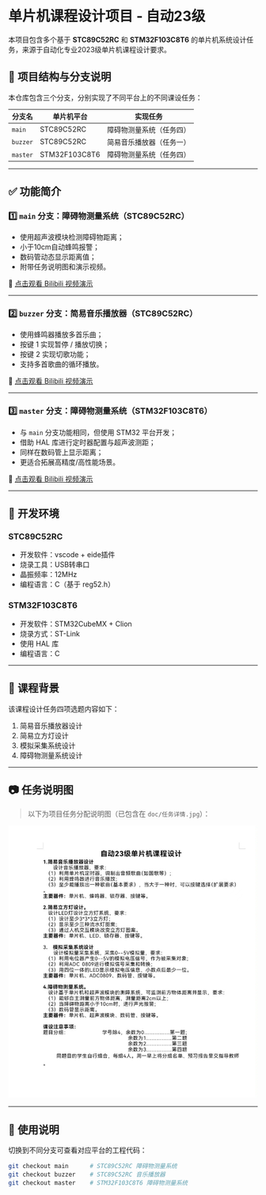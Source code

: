 # 单片机课程设计项目 - 自动23级

本项目包含多个基于 **STC89C52RC** 和 **STM32F103C8T6** 的单片机系统设计任务，来源于自动化专业2023级单片机课程设计要求。

## 📂 项目结构与分支说明

本仓库包含三个分支，分别实现了不同平台上的不同课设任务：

| 分支名      | 单片机平台       | 实现任务                      |
|-------------|------------------|-------------------------------|
| `main`      | STC89C52RC       | 障碍物测量系统（任务四）     |
| `buzzer`    | STC89C52RC       | 简易音乐播放器（任务一）     |
| `master`    | STM32F103C8T6    | 障碍物测量系统（任务四）     |

---

## ✅ 功能简介

### 1️⃣ `main` 分支：障碍物测量系统（STC89C52RC）

- 使用超声波模块检测障碍物距离；
- 小于10cm自动蜂鸣报警；
- 数码管动态显示距离值；
- 附带任务说明图和演示视频。

🔗 [点击观看 Bilibili 视频演示](https://www.bilibili.com/video/BV12PMWzjEBB/?vd_source=2f09cfe4b835884bc8ba87373410b47d)

---

### 2️⃣ `buzzer` 分支：简易音乐播放器（STC89C52RC）

- 使用蜂鸣器播放多首乐曲；
- 按键 1 实现暂停 / 播放切换；
- 按键 2 实现切歌功能；
- 支持多首歌曲的循环播放。

🔗 [点击观看 Bilibili 视频演示](https://www.bilibili.com/video/BV12PMWzjEv3/?vd_source=2f09cfe4b835884bc8ba87373410b47d)

---

### 3️⃣ `master` 分支：障碍物测量系统（STM32F103C8T6）

- 与 `main` 分支功能相同，但使用 STM32 平台开发；
- 借助 HAL 库进行定时器配置与超声波测距；
- 同样在数码管上显示距离；
- 更适合拓展高精度/高性能场景。

🔗 [点击观看 Bilibili 视频演示](https://www.bilibili.com/video/BV1yMMWzCEJB/?vd_source=2f09cfe4b835884bc8ba87373410b47d)

---

## 🔧 开发环境

### STC89C52RC

- 开发软件：vscode + eide插件
- 烧录工具：USB转串口
- 晶振频率：12MHz
- 编程语言：C（基于 reg52.h）

### STM32F103C8T6

- 开发软件：STM32CubeMX + Clion
- 烧录方式：ST-Link
- 使用 HAL 库
- 编程语言：C

---

## 📎 课程背景

该课程设计任务四项选题内容如下：

1. 简易音乐播放器设计  
2. 简易立方灯设计  
3. 模拟采集系统设计  
4. 障碍物测量系统设计  

---

## 📷 任务说明图

> 以下为项目任务分配说明图（已包含在 `doc/任务详情.jpg`）：

![课程任务说明图](doc/任务详情.jpg)

---

## 📌 使用说明

切换到不同分支可查看对应平台的工程代码：

```bash
git checkout main      # STC89C52RC 障碍物测量系统
git checkout buzzer    # STC89C52RC 音乐播放器
git checkout master    # STM32F103C8T6 障碍物测量系统
